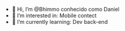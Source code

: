 - 👋 Hi, I’m @Bhimmo conhecido como Daniel
- 👀 I’m interested in: Mobile contect
- 🌱 I’m currently learning: Dev back-end
